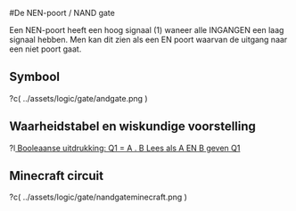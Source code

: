 #De NEN-poort / NAND gate

Een NEN-poort heeft een hoog signaal (1) waneer alle INGANGEN een laag signaal hebben. Men kan dit zien als een EN poort  waarvan de uitgang naar een niet poort gaat. 


## Symbool

?c(
../assets/logic/gate/andgate.png
)

## Waarheidstabel en wiskundige voorstelling

?l[
Booleaanse uitdrukking: Q1 = A . B
Lees als A EN B geven Q1
](
../assets/logic/gate/andgatetruthtable.png
)

## Minecraft circuit
?c(
../assets/logic/gate/nandgateminecraft.png
)
